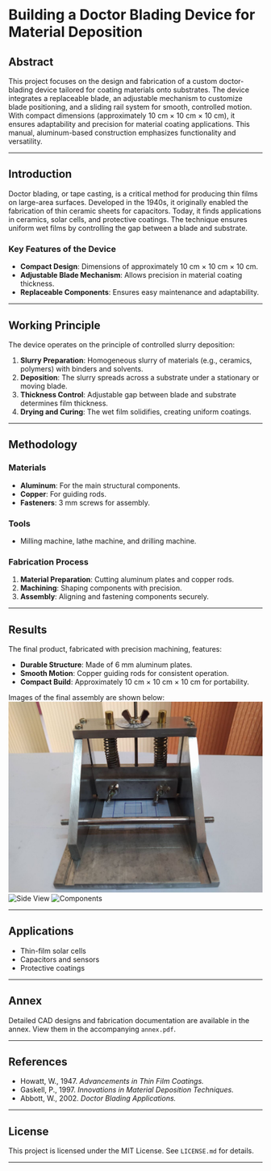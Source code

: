 # Building a Doctor Blading Device for Material Deposition

## Abstract
This project focuses on the design and fabrication of a custom doctor-blading device tailored for coating materials onto substrates. The device integrates a replaceable blade, an adjustable mechanism to customize blade positioning, and a sliding rail system for smooth, controlled motion. With compact dimensions (approximately 10 cm × 10 cm × 10 cm), it ensures adaptability and precision for material coating applications. This manual, aluminum-based construction emphasizes functionality and versatility.

---

## Introduction
Doctor blading, or tape casting, is a critical method for producing thin films on large-area surfaces. Developed in the 1940s, it originally enabled the fabrication of thin ceramic sheets for capacitors. Today, it finds applications in ceramics, solar cells, and protective coatings. The technique ensures uniform wet films by controlling the gap between a blade and substrate.

### Key Features of the Device
- **Compact Design**: Dimensions of approximately 10 cm × 10 cm × 10 cm.
- **Adjustable Blade Mechanism**: Allows precision in material coating thickness.
- **Replaceable Components**: Ensures easy maintenance and adaptability.

---

## Working Principle
The device operates on the principle of controlled slurry deposition:
1. **Slurry Preparation**: Homogeneous slurry of materials (e.g., ceramics, polymers) with binders and solvents.
2. **Deposition**: The slurry spreads across a substrate under a stationary or moving blade.
3. **Thickness Control**: Adjustable gap between blade and substrate determines film thickness.
4. **Drying and Curing**: The wet film solidifies, creating uniform coatings.

---

## Methodology

### Materials
- **Aluminum**: For the main structural components.
- **Copper**: For guiding rods.
- **Fasteners**: 3 mm screws for assembly.

### Tools
- Milling machine, lathe machine, and drilling machine.

### Fabrication Process
1. **Material Preparation**: Cutting aluminum plates and copper rods.
2. **Machining**: Shaping components with precision.
3. **Assembly**: Aligning and fastening components securely.

---

## Results
The final product, fabricated with precision machining, features:
- **Durable Structure**: Made of 6 mm aluminum plates.
- **Smooth Motion**: Copper guiding rods for consistent operation.
- **Compact Build**: Approximately 10 cm × 10 cm × 10 cm for portability.
  
Images of the final assembly are shown below:
![Front View](4.jpg)
![Side View](images/side-view.png)
![Components](images/components.png)

---

## Applications
- Thin-film solar cells
- Capacitors and sensors
- Protective coatings

---

## Annex
Detailed CAD designs and fabrication documentation are available in the annex. View them in the accompanying `annex.pdf`.

---

## References
- Howatt, W., 1947. *Advancements in Thin Film Coatings.*
- Gaskell, P., 1997. *Innovations in Material Deposition Techniques.*
- Abbott, W., 2002. *Doctor Blading Applications.*

---

## License
This project is licensed under the MIT License. See `LICENSE.md` for details.

---
